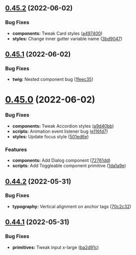 ## [0.45.2](https://github.com/jacecotton/tcds/compare/v0.45.1...v0.45.2) (2022-06-02)


### Bug Fixes

* **components:** Tweak Card styles ([a497400](https://github.com/jacecotton/tcds/commit/a497400078d2f765b9d41706bb977a009925d082))
* **styles:** Change inner gutter variable name ([3bd9047](https://github.com/jacecotton/tcds/commit/3bd9047e75181e0f2b97ab18664084f8f120965d))



## [0.45.1](https://github.com/jacecotton/tcds/compare/v0.45.0...v0.45.1) (2022-06-02)


### Bug Fixes

* **twig:** Nested component bug ([1feec35](https://github.com/jacecotton/tcds/commit/1feec351023b20642c191328201107d2e0055c46))



# [0.45.0](https://github.com/jacecotton/tcds/compare/v0.44.2...v0.45.0) (2022-06-02)


### Bug Fixes

* **components:** Tweak Accordion styles ([a9d40bb](https://github.com/jacecotton/tcds/commit/a9d40bbf9e1019ac959062a5ed6c29dc705b6617))
* **scripts:** Animation event listener bug ([e116fd7](https://github.com/jacecotton/tcds/commit/e116fd7b17c26902f34dbef6fe76d69df3fdbe3d))
* **styles:** Update focus style ([501ed6e](https://github.com/jacecotton/tcds/commit/501ed6e968b2892f19f770f15958bb93779b4540))


### Features

* **components:** Add Dialog component ([72761dd](https://github.com/jacecotton/tcds/commit/72761dd6a22f2acf9a799ef7bee6f8327909de59))
* **scripts:** Add Toggleable component primitive ([1da1a9e](https://github.com/jacecotton/tcds/commit/1da1a9ee39c442c904497813b82e302a94f89d8e))



## [0.44.2](https://github.com/jacecotton/tcds/compare/v0.44.1...v0.44.2) (2022-05-31)


### Bug Fixes

* **typography:** Vertical alignment on anchor tags ([70c2c32](https://github.com/jacecotton/tcds/commit/70c2c32b7cae5a8dfe9d8643fa9d27437cc290e3))



## [0.44.1](https://github.com/jacecotton/tcds/compare/v0.44.0...v0.44.1) (2022-05-31)


### Bug Fixes

* **primitives:** Tweak input x-large ([ba2d91c](https://github.com/jacecotton/tcds/commit/ba2d91c73a5273fdc26f7c6ccedff1b758a0e60d))



